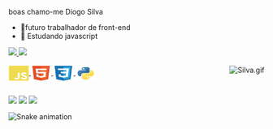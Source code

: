 boas chamo-me  Diogo Silva

- 🔭futuro trabalhador de  front-end
- 🌱 Estudando javascript

<div>
  <a href="https://beacons.ai/D7lva">
  <img height="180em" src="https://github-readme-stats.vercel.app/api?username=D7lva&show_icons=true&theme=dark&include_all_commits=true&count_private=true"/>
  <img height="180em" src="https://github-readme-stats.vercel.app/api/top-langs/?username=D7lva&layout=compact&langs_count=16&theme=dark"/>
</div>
  
<div style="display: inline_block"><br>
  <img align="center" alt="Rafa-Js" height="30" width="40" src="https://raw.githubusercontent.com/devicons/devicon/master/icons/javascript/javascript-plain.svg">
  <img align="center" alt="Rafa-HTML" height="30" width="40" src="https://raw.githubusercontent.com/devicons/devicon/master/icons/html5/html5-original.svg">
  <img align="center" alt="Rafa-CSS" height="30" width="40" src="https://raw.githubusercontent.com/devicons/devicon/master/icons/css3/css3-original.svg">
  <img align="center" alt="Rafa-Python" height="30" width="40" src="https://raw.githubusercontent.com/devicons/devicon/master/icons/python/python-original.svg">
  <img align="right" alt="Silva.gif" src="https://c.tenor.com/GfSX-u7VGM4AAAAM/coding.gif">
</div>
  
##
  
<div>
 
  <a href="https://instagram.com/_._._diogosilva_._._>" target="_blank"><img src="https://img.shields.io/badge/-Instagram-%23E4405F?style=for-the-badge&logo=instagram&logoColor=white" target="_blank"></a>
 	<a href="https://www.twitch.tv/s7lva" target="_blank"><img src="https://img.shields.io/badge/Twitch-9146FF?style=for-the-badge&logo=twitch&logoColor=white" target="_blank"></a>
 <a href="http://discorn.s7lva#2275" target="_blank"><img src="https://img.shields.io/badge/Discord-7289DA?style=for-the-badge&logo=discord&logoColor=white" target="_blank"></a>  
</div>

![Snake animation](https://github.com/rafaballerini2/rafaballerini2/blob/output/github-contribution-grid-snake.svg)

